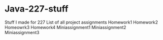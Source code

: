 # Java-227-stuff
Stuff I made for 227 
List of all project assignments
Homework1
Homework2
Homeowrk3
Homework4
Miniassignment1
Miniassignment2
Miniassignment3
